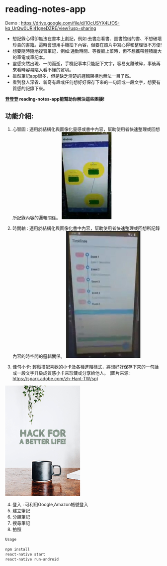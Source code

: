 # reading-notes-app

Demo : https://drive.google.com/file/d/1OcUSYX4LfOS-kq_UrQw0URj41gneDZRE/view?usp=sharing


- 想記錄心得卻無法在書本上劃記，例如:去書店看書、圖書館借的書、不想破壞珍貴的書籍。這時會想用手機拍下內容，但要在照片中寫心得和整理很不方便!
- 想要隨時隨地複習筆記，例如:通勤時間、等餐廳上菜時，但不想攜帶體積龐大的筆電或筆記本。
- 靈感突然出現、一閃而逝，手機記事本只能記下文字，容易支離破碎，事後再來看時容易陷入看不懂的窘境。
- 雖然筆記app很多，但是缺乏清楚的邏輯架構也無法一目了然。
- 看到發人深省、新奇有趣或任何想好好保存下來的一句話或一段文字，想要有質感的記錄下來。


**登登登 reading-notes-app能幫助你解決這些困擾!**

## 功能介紹:

1. 心智圖  : 適用於結構化與圖像化靈感或書中內容，幫助使用者快速整理或回想所記錄內容的邏輯關係。 
![](https://github.com/rayquazacxj/reading-notes-app/blob/master/mindmap%20demo.jpg)

2. 時間軸  : 適用於結構化與圖像化書中內容，幫助使用者快速整理或回想所記錄內容的時空間的邏輯關係。
![](https://github.com/rayquazacxj/reading-notes-app/blob/master/timeline%20demo.png)

3. 佳句小卡: 輕鬆搭配喜歡的小卡及各種進階樣式，將想好好保存下來的一句話或一段文字升級成質感小卡來珍藏或分享給他人。
(圖片來源: https://spark.adobe.com/zh-Hant-TW/sp)

![](https://github.com/rayquazacxj/reading-notes-app/blob/master/card%20demo.png)


4. 登入    : 可利用Google,Amazon帳號登入
5. 建立筆記
6. 分類筆記
7. 搜尋筆記
8. 拍照


```
Usage

npm install
react-native start
react-native run-android
```

